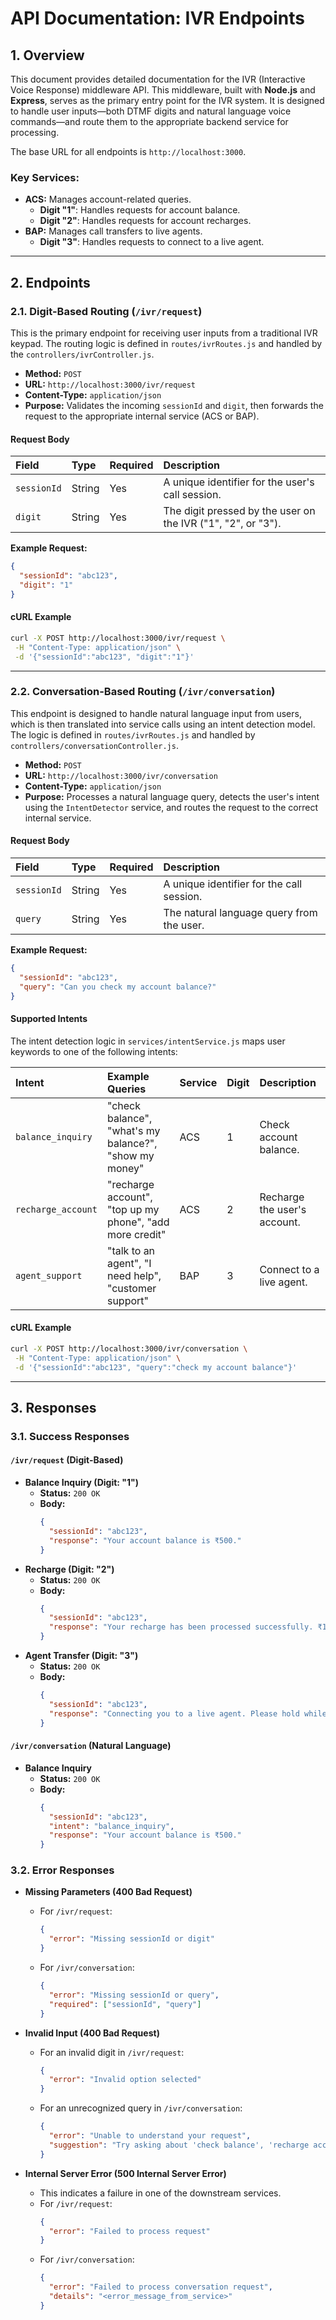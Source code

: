 # API Documentation: IVR Endpoints

## 1\. Overview

This document provides detailed documentation for the IVR (Interactive Voice Response) middleware API. This middleware, built with **Node.js** and **Express**, serves as the primary entry point for the IVR system. It is designed to handle user inputs—both DTMF digits and natural language voice commands—and route them to the appropriate backend service for processing.

The base URL for all endpoints is `http://localhost:3000`.

### Key Services:

  * **ACS:** Manages account-related queries.
      * **Digit "1"**: Handles requests for account balance.
      * **Digit "2"**: Handles requests for account recharges.
  * **BAP:** Manages call transfers to live agents.
      * **Digit "3"**: Handles requests to connect to a live agent.

-----

## 2\. Endpoints

### 2.1. Digit-Based Routing (`/ivr/request`)

This is the primary endpoint for receiving user inputs from a traditional IVR keypad. The routing logic is defined in `routes/ivrRoutes.js` and handled by the `controllers/ivrController.js`.

  * **Method:** `POST`
  * **URL:** `http://localhost:3000/ivr/request`
  * **Content-Type:** `application/json`
  * **Purpose:** Validates the incoming `sessionId` and `digit`, then forwards the request to the appropriate internal service (ACS or BAP).

#### Request Body

| Field       | Type   | Required | Description                                           |
| :---------- | :----- | :------- | :---------------------------------------------------- |
| `sessionId` | String | Yes      | A unique identifier for the user's call session.      |
| `digit`     | String | Yes      | The digit pressed by the user on the IVR ("1", "2", or "3"). |

**Example Request:**

```json
{
  "sessionId": "abc123",
  "digit": "1"
}
```

#### cURL Example

```bash
curl -X POST http://localhost:3000/ivr/request \
 -H "Content-Type: application/json" \
 -d '{"sessionId":"abc123", "digit":"1"}'
```

-----

### 2.2. Conversation-Based Routing (`/ivr/conversation`)

This endpoint is designed to handle natural language input from users, which is then translated into service calls using an intent detection model. The logic is defined in `routes/ivrRoutes.js` and handled by `controllers/conversationController.js`.

  * **Method:** `POST`
  * **URL:** `http://localhost:3000/ivr/conversation`
  * **Content-Type:** `application/json`
  * **Purpose:** Processes a natural language query, detects the user's intent using the `IntentDetector` service, and routes the request to the correct internal service.

#### Request Body

| Field       | Type   | Required | Description                               |
| :---------- | :----- | :------- | :---------------------------------------- |
| `sessionId` | String | Yes      | A unique identifier for the call session. |
| `query`     | String | Yes      | The natural language query from the user. |

**Example Request:**

```json
{
  "sessionId": "abc123",
  "query": "Can you check my account balance?"
}
```

#### Supported Intents

The intent detection logic in `services/intentService.js` maps user keywords to one of the following intents:

| Intent             | Example Queries                                          | Service | Digit | Description                |
| :----------------- | :------------------------------------------------------- | :------ | :---- | :------------------------- |
| `balance_inquiry`  | "check balance", "what's my balance?", "show my money"    | ACS     | 1     | Check account balance.     |
| `recharge_account` | "recharge account", "top up my phone", "add more credit" | ACS     | 2     | Recharge the user's account. |
| `agent_support`    | "talk to an agent", "I need help", "customer support"    | BAP     | 3     | Connect to a live agent.   |

#### cURL Example

```bash
curl -X POST http://localhost:3000/ivr/conversation \
 -H "Content-Type: application/json" \
 -d '{"sessionId":"abc123", "query":"check my account balance"}'
```

-----

## 3\. Responses

### 3.1. Success Responses

#### `/ivr/request` (Digit-Based)

  * **Balance Inquiry (Digit: "1")**
      * **Status:** `200 OK`
      * **Body:**
        ```json
        {
          "sessionId": "abc123",
          "response": "Your account balance is ₹500."
        }
        ```
  * **Recharge (Digit: "2")**
      * **Status:** `200 OK`
      * **Body:**
        ```json
        {
          "sessionId": "abc123",
          "response": "Your recharge has been processed successfully. ₹100 has been added to your account."
        }
        ```
  * **Agent Transfer (Digit: "3")**
      * **Status:** `200 OK`
      * **Body:**
        ```json
        {
          "sessionId": "abc123",
          "response": "Connecting you to a live agent. Please hold while we transfer your call. Your estimated wait time is 2 minutes."
        }
        ```

#### `/ivr/conversation` (Natural Language)

  * **Balance Inquiry**
      * **Status:** `200 OK`
      * **Body:**
        ```json
        {
          "sessionId": "abc123",
          "intent": "balance_inquiry",
          "response": "Your account balance is ₹500."
        }
        ```
### 3.2. Error Responses

  * **Missing Parameters (400 Bad Request)**

      * For `/ivr/request`:
        ```json
        {
          "error": "Missing sessionId or digit"
        }
        ```
      * For `/ivr/conversation`:
        ```json
        {
          "error": "Missing sessionId or query",
          "required": ["sessionId", "query"]
        }
        ```

  * **Invalid Input (400 Bad Request)**

      * For an invalid digit in `/ivr/request`:
        ```json
        {
          "error": "Invalid option selected"
        }
        ```
      * For an unrecognized query in `/ivr/conversation`:
        ```json
        {
          "error": "Unable to understand your request",
          "suggestion": "Try asking about 'check balance', 'recharge account', or 'talk to agent'"
        }
        ```

  * **Internal Server Error (500 Internal Server Error)**

      * This indicates a failure in one of the downstream services.
      * For `/ivr/request`:
        ```json
        {
          "error": "Failed to process request"
        }
        ```
      * For `/ivr/conversation`:
        ```json
        {
          "error": "Failed to process conversation request",
          "details": "<error_message_from_service>"
        }
        ```
